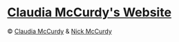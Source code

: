# [Claudia McCurdy's Website](https://claudiamccurdy.com/)

&copy; [Claudia McCurdy](https://claudiamccurdy.com/) & [Nick McCurdy](http://nickmccurdy.com/)
